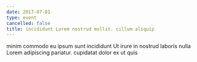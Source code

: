 ```yaml
---
date: 2017-07-01
type: event
cancelled: false
title: incididunt Lorem nostrud mollit. cillum aliquip
---
```

minim commodo eu ipsum sunt incididunt Ut irure in nostrud laboris nulla Lorem adipiscing pariatur. cupidatat dolor ex ut quis